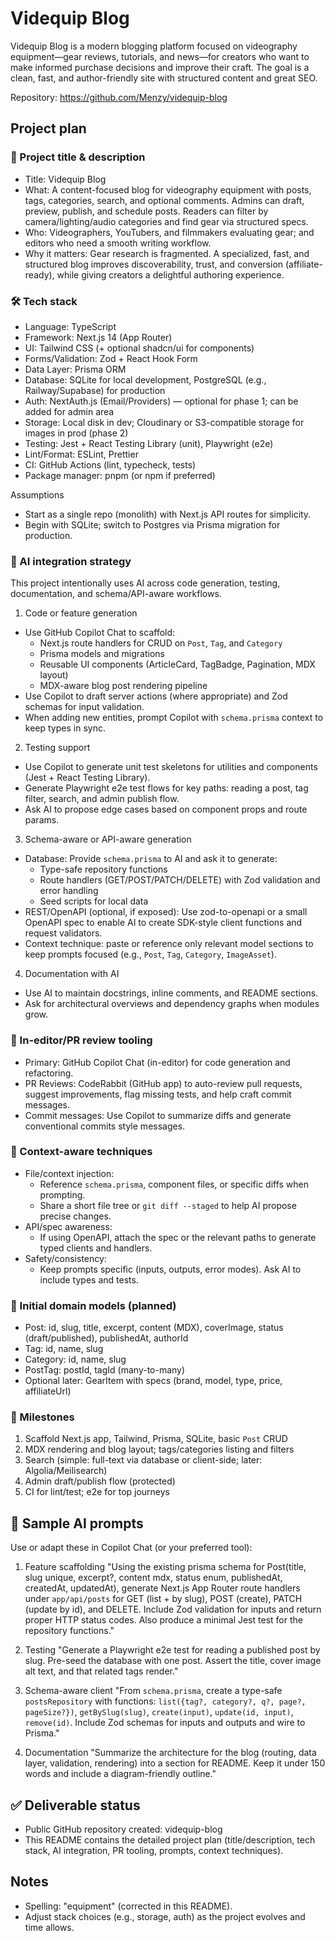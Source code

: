 # Videquip Blog

Videquip Blog is a modern blogging platform focused on videography equipment—gear reviews, tutorials, and news—for creators who want to make informed purchase decisions and improve their craft. The goal is a clean, fast, and author-friendly site with structured content and great SEO.

Repository: https://github.com/Menzy/videquip-blog

## Project plan

### 🔖 Project title & description
- Title: Videquip Blog
- What: A content-focused blog for videography equipment with posts, tags, categories, search, and optional comments. Admins can draft, preview, publish, and schedule posts. Readers can filter by camera/lighting/audio categories and find gear via structured specs.
- Who: Videographers, YouTubers, and filmmakers evaluating gear; and editors who need a smooth writing workflow.
- Why it matters: Gear research is fragmented. A specialized, fast, and structured blog improves discoverability, trust, and conversion (affiliate-ready), while giving creators a delightful authoring experience.

### 🛠️ Tech stack
- Language: TypeScript
- Framework: Next.js 14 (App Router)
- UI: Tailwind CSS (+ optional shadcn/ui for components)
- Forms/Validation: Zod + React Hook Form
- Data Layer: Prisma ORM
- Database: SQLite for local development, PostgreSQL (e.g., Railway/Supabase) for production
- Auth: NextAuth.js (Email/Providers) — optional for phase 1; can be added for admin area
- Storage: Local disk in dev; Cloudinary or S3-compatible storage for images in prod (phase 2)
- Testing: Jest + React Testing Library (unit), Playwright (e2e)
- Lint/Format: ESLint, Prettier
- CI: GitHub Actions (lint, typecheck, tests)
- Package manager: pnpm (or npm if preferred)

Assumptions
- Start as a single repo (monolith) with Next.js API routes for simplicity.
- Begin with SQLite; switch to Postgres via Prisma migration for production.

### 🧠 AI integration strategy

This project intentionally uses AI across code generation, testing, documentation, and schema/API-aware workflows.

1) Code or feature generation
- Use GitHub Copilot Chat to scaffold:
	- Next.js route handlers for CRUD on `Post`, `Tag`, and `Category`
	- Prisma models and migrations
	- Reusable UI components (ArticleCard, TagBadge, Pagination, MDX layout)
	- MDX-aware blog post rendering pipeline
- Use Copilot to draft server actions (where appropriate) and Zod schemas for input validation.
- When adding new entities, prompt Copilot with `schema.prisma` context to keep types in sync.

2) Testing support
- Use Copilot to generate unit test skeletons for utilities and components (Jest + React Testing Library).
- Generate Playwright e2e test flows for key paths: reading a post, tag filter, search, and admin publish flow.
- Ask AI to propose edge cases based on component props and route params.

3) Schema-aware or API-aware generation
- Database: Provide `schema.prisma` to AI and ask it to generate:
	- Type-safe repository functions
	- Route handlers (GET/POST/PATCH/DELETE) with Zod validation and error handling
	- Seed scripts for local data
- REST/OpenAPI (optional, if exposed): Use zod-to-openapi or a small OpenAPI spec to enable AI to create SDK-style client functions and request validators.
- Context technique: paste or reference only relevant model sections to keep prompts focused (e.g., `Post`, `Tag`, `Category`, `ImageAsset`).

4) Documentation with AI
- Use AI to maintain docstrings, inline comments, and README sections.
- Ask for architectural overviews and dependency graphs when modules grow.

### 🧰 In-editor/PR review tooling
- Primary: GitHub Copilot Chat (in-editor) for code generation and refactoring.
- PR Reviews: CodeRabbit (GitHub app) to auto-review pull requests, suggest improvements, flag missing tests, and help craft commit messages.
- Commit messages: Use Copilot to summarize diffs and generate conventional commits style messages.

### 🧩 Context-aware techniques
- File/context injection:
	- Reference `schema.prisma`, component files, or specific diffs when prompting.
	- Share a short file tree or `git diff --staged` to help AI propose precise changes.
- API/spec awareness:
	- If using OpenAPI, attach the spec or the relevant paths to generate typed clients and handlers.
- Safety/consistency:
	- Keep prompts specific (inputs, outputs, error modes). Ask AI to include types and tests.

### 🧱 Initial domain models (planned)
- Post: id, slug, title, excerpt, content (MDX), coverImage, status (draft/published), publishedAt, authorId
- Tag: id, name, slug
- Category: id, name, slug
- PostTag: postId, tagId (many-to-many)
- Optional later: GearItem with specs (brand, model, type, price, affiliateUrl)

### 📌 Milestones
1. Scaffold Next.js app, Tailwind, Prisma, SQLite, basic `Post` CRUD
2. MDX rendering and blog layout; tags/categories listing and filters
3. Search (simple: full-text via database or client-side; later: Algolia/Meilisearch)
4. Admin draft/publish flow (protected)
5. CI for lint/test; e2e for top journeys

## 🧪 Sample AI prompts
Use or adapt these in Copilot Chat (or your preferred tool):

1) Feature scaffolding
"Using the existing prisma schema for Post(title, slug unique, excerpt?, content mdx, status enum, publishedAt, createdAt, updatedAt), generate Next.js App Router route handlers under `app/api/posts` for GET (list + by slug), POST (create), PATCH (update by id), and DELETE. Include Zod validation for inputs and return proper HTTP status codes. Also produce a minimal Jest test for the repository functions."

2) Testing
"Generate a Playwright e2e test for reading a published post by slug. Pre-seed the database with one post. Assert the title, cover image alt text, and that related tags render."

3) Schema-aware client
"From `schema.prisma`, create a type-safe `postsRepository` with functions: `list({tag?, category?, q?, page?, pageSize?})`, `getBySlug(slug)`, `create(input)`, `update(id, input)`, `remove(id)`. Include Zod schemas for inputs and outputs and wire to Prisma."

4) Documentation
"Summarize the architecture for the blog (routing, data layer, validation, rendering) into a section for README. Keep it under 150 words and include a diagram-friendly outline."

## ✅ Deliverable status
- Public GitHub repository created: videquip-blog
- This README contains the detailed project plan (title/description, tech stack, AI integration, PR tooling, prompts, context techniques).

## Notes
- Spelling: "equipment" (corrected in this README).
- Adjust stack choices (e.g., storage, auth) as the project evolves and time allows.

